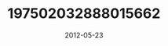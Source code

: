 ---
title: "197502032888015662"
cover: "2012-05-23 19.08.18 197502032888015662_46248401"
photo: "2012-05-23 19.08.18 197502032888015662_46248401"
date: "2012-05-23"
type: "photo"
---